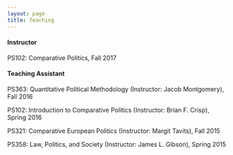 ```yaml
---
layout: page
title: Teaching
---
```


#### Instructor

PS102: Comparative Politics, Fall 2017

#### Teaching Assistant

PS363: Quantitative Political Methodology (Instructor: Jacob Montgomery), Fall 2016

PS102: Introduction to Comparative Politics (Instructor: Brian F. Crisp), Spring 2016

PS321: Comparative European Politics (Instructor: Margit Tavits), Fall 2015

PS358: Law, Politics, and Society (Instructor: James L. Gibson), Spring 2015